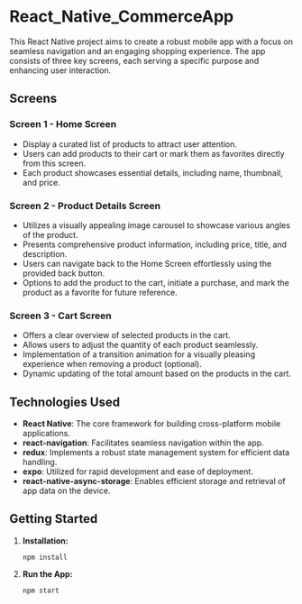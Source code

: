 # React_Native_CommerceApp

This React Native project aims to create a robust mobile app with a focus on seamless navigation and an engaging shopping experience. The app consists of three key screens, each serving a specific purpose and enhancing user interaction.

## Screens

### Screen 1 - Home Screen

- Display a curated list of products to attract user attention.
- Users can add products to their cart or mark them as favorites directly from this screen.
- Each product showcases essential details, including name, thumbnail, and price.

### Screen 2 - Product Details Screen

- Utilizes a visually appealing image carousel to showcase various angles of the product.
- Presents comprehensive product information, including price, title, and description.
- Users can navigate back to the Home Screen effortlessly using the provided back button.
- Options to add the product to the cart, initiate a purchase, and mark the product as a favorite for future reference.

### Screen 3 - Cart Screen

- Offers a clear overview of selected products in the cart.
- Allows users to adjust the quantity of each product seamlessly.
- Implementation of a transition animation for a visually pleasing experience when removing a product (optional).
- Dynamic updating of the total amount based on the products in the cart.

## Technologies Used

- **React Native**: The core framework for building cross-platform mobile applications.
- **react-navigation**: Facilitates seamless navigation within the app.
- **redux**: Implements a robust state management system for efficient data handling.
- **expo**: Utilized for rapid development and ease of deployment.
- **react-native-async-storage**: Enables efficient storage and retrieval of app data on the device.

## Getting Started

1.  **Installation:**

    `npm install`

2.  **Run the App:**

    `npm start`
